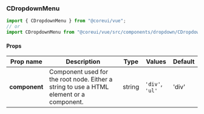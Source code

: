 ### CDropdownMenu

```jsx
import { CDropdownMenu } from "@coreui/vue";
// or
import CDropdownMenu from "@coreui/vue/src/components/dropdown/CDropdownMenu";
```

#### Props

| Prop name     | Description                                                                             | Type   | Values          | Default |
| ------------- | --------------------------------------------------------------------------------------- | ------ | --------------- | ------- |
| **component** | Component used for the root node. Either a string to use a HTML element or a component. | string | `'div'`, `'ul'` | 'div'   |
